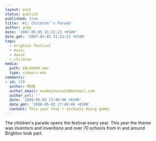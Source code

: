 ```yaml
---
layout: post
status: publish
published: true
title: '#1: Children''s Parade'
author: andy
date: '2007-05-05 21:22:23 +0100'
date_gmt: '2007-05-05 21:22:23 +0100'
tags:
  - brighton festival
  - music
  - dance
  - children
media:
  path: EB/eb000.m4v
  type: video/x-m4v
comments:
- id: 139
  author: MEME
  author_email: monkeytwins53@hotmail.com
  author_url: ''
  date: '2008-05-02 17:49:46 +0100'
  date_gmt: '2008-05-02 17:49:46 +0100'
  content: This year they r atchualy doing games
---
```

The children's parade opens the festival every year. This year the theme was inventors and inventions and over 70 schools from in and around Brighton took part.
